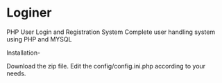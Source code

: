 # Loginer
PHP User Login and Registration System
Complete user handling system using PHP and MYSQL

Installation-

Download the zip file.
Edit the config/config.ini.php according to your needs.

